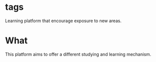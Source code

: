 # tags

Learning platform that encourage exposure to new areas.

# What

This platform aims to offer a different studying and learning mechanism.  
